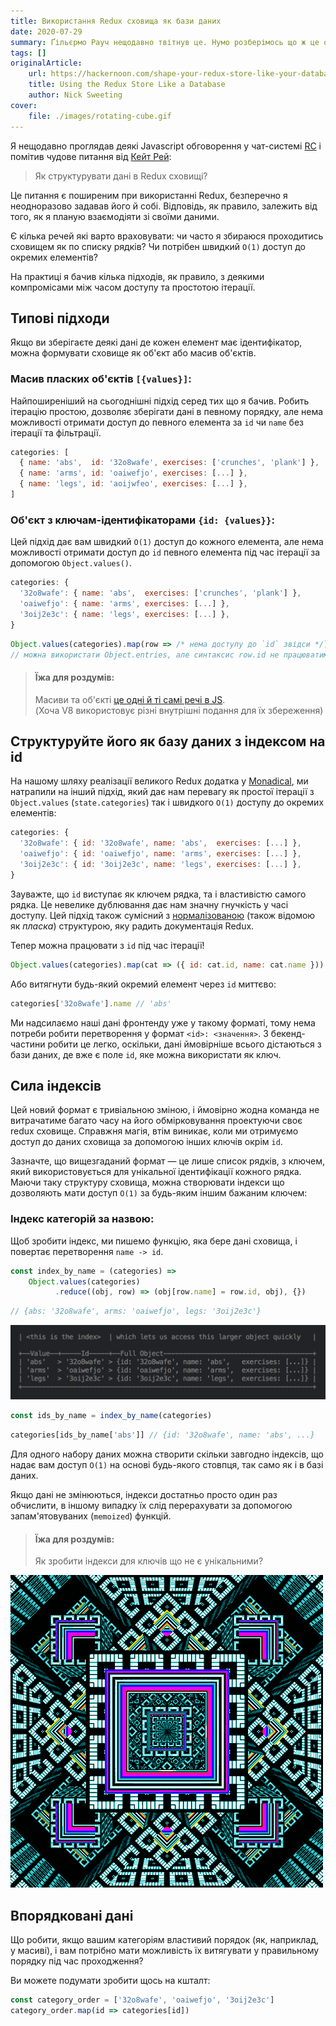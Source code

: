 ```yaml
---
title: Використання Redux сховища як бази даних
date: 2020-07-29
summary: Ґільєрмо Рауч нещодавно твітнув це. Нумо розберімось що ж це означає
tags: []
originalArticle:
    url: https://hackernoon.com/shape-your-redux-store-like-your-database-98faa4754fd5
    title: Using the Redux Store Like a Database
    author: Nick Sweeting
cover:
    file: ./images/rotating-cube.gif
---
```

Я нещодавно проглядав деякі Javascript обговорення у чат-системі [RC](https://recurse.com/) і помітив чудове питання від [Кейт Рей](https://twitter.com/kraykray):

> Як структурувати дані в Redux сховищі?

Це питання є поширеним при використанні Redux, безперечно я неодноразово задавав його й собі. Відповідь, як правило, залежить від того, як я планую взаємодіяти зі своїми даними.

Є кілька речей які варто враховувати: чи часто я збираюся проходитись сховищем як по списку рядків? Чи потрібен швидкий `O(1)` доступ до окремих елементів?

На практиці я бачив кілька підходів, як правило, з деякими компромісами між часом доступу та простотою ітерації.

## Типові підходи

Якщо ви зберігаєте деякі дані де кожен елемент має ідентифікатор, можна формувати сховище як об'єкт або масив об'єктів.

### Масив пласких об'єктів `[{values}]`:

Найпоширеніший на сьогоднішні підхід серед тих що я бачив. Робить ітерацію простою, дозволяє зберігати дані в певному порядку, але нема можливості отримати доступ до певного елемента за `id` чи `name` без ітерації та фільтрації.

```js
categories: [
  { name: 'abs',  id: '32o8wafe', exercises: ['crunches', 'plank'] },
  { name: 'arms', id: 'oaiwefjo', exercises: [...] },
  { name: 'legs', id: 'aoijwfeo', exercises: [...] },
]
```

### Об'єкт з ключам-ідентифікаторами `{id: {values}}`:

Цей підхід дає вам швидкий `O(1)` доступ до кожного елемента, але нема можливості отримати доступ до `id` певного елемента під час ітерації за допомогою `Object.values()`.

```js
categories: {
  '32o8wafe': { name: 'abs',  exercises: ['crunches', 'plank'] },
  'oaiwefjo': { name: 'arms', exercises: [...] },
  '3oij2e3c': { name: 'legs', exercises: [...] },
}
```

```js
Object.values(categories).map(row => /* нема доступу до `id` звідси */)
// можна використати Object.entries, але синтаксис row.id не працюватиме
```

> #### Їжа для роздумів:
> Масиви та об'єкті [це одні й ті самі речі в JS](https://developer.mozilla.org/en-US/docs/Web/JavaScript/Reference/Global_Objects/Array#Description).  
> (Хоча V8 використовує різні внутрішні подання для їх збереження)


## Структуруйте його як базу даних з індексом на id

На нашому шляху реалізації великого Redux додатка у [Monadical](https://monadical.com/), ми натрапили на інший підхід, який дає нам перевагу як простої ітерації з `Object.values` (`state.categories`) так і швидкого `O(1)` доступу до окремих елементів:

```js
categories: {
  '32o8wafe': { id: '32o8wafe', name: 'abs',  exercises: [...] },
  'oaiwefjo': { id: 'oaiwefjo', name: 'arms', exercises: [...] },
  '3oij2e3c': { id: '3oij2e3c', name: 'legs', exercises: [...] },
}
```

Зауважте, що `id` виступає як ключем рядка, та і властивістю самого рядка. Це невелике дублювання дає нам значну гнучкість у часі доступу. Цей підхід також сумісний з [нормалізованою](http://redux.js.org/docs/recipes/reducers/NormalizingStateShape.html) (також відомою як *пласка*) структурою, яку радить документація Redux.

Тепер можна працювати з `id` під час ітерації!

```js
Object.values(categories).map(cat => ({ id: cat.id, name: cat.name }))
```

Або витягнути будь-який окремий елемент через `id` миттєво:

```js
categories['32o8wafe'].name // 'abs'
```

Ми надсилаємо наші дані фронтенду уже у такому форматі, тому нема потреби робити перетворення у формат `<id>: <значення>`. З бекенд-частини робити це легко, оскільки, дані ймовірніше всього дістаються з бази даних, де вже є поле `id`, яке можна використати як ключ.

## Сила індексів

Цей новий формат є тривіальною зміною, і ймовірно жодна команда не витрачатиме багато часу на його обмірковування проектуючи своє redux сховище. Справжня магія, втім виникає, коли ми отримуємо доступ до даних сховища за допомогою інших ключів окрім `id`.

Зазначте, що вищезгаданий формат — це лише список рядків, з ключем, який використовується для унікальної ідентифікації кожного рядка. Маючи таку структуру сховища, можна створювати індекси що дозволяють мати доступ `O(1)` за будь-яким іншим бажаним ключем:

### Індекс категорій за назвою:

Щоб зробити індекс, ми пишемо функцію, яка бере дані сховища, і повертає перетворення `name -> id`.

```js
const index_by_name = (categories) =>
    Object.values(categories)
          .reduce((obj, row) => (obj[row.name] = row.id, obj), {})
```

```js
// {abs: '32o8wafe', arms: 'oaiwefjo', legs: '3oij2e3c'}
```

![index by name](./images/index_by_name.png)

```js
const ids_by_name = index_by_name(categories)
```

```js
categories[ids_by_name['abs']] // {id: '32o8wafe', name: 'abs', ...}
```

Для одного набору даних можна створити скільки завгодно індексів, що надає вам доступ `O(1)` на основі будь-якого стовпця, так само як і в базі даних.

Якщо дані не змінюються, індекси достатньо просто один раз обчислити, в іншому випадку їх слід перерахувати за допомогою запам'ятовуваних (`memoized`) функцій.

> #### Їжа для роздумів:
> Як зробити індекси для ключів що не є унікальними?

![потрійне кубічне фото для відпочинку очей](./images/trippy_photo_break.gif)

## Впорядковані дані

Що робити, якщо вашим категоріям властивий порядок (як, наприклад, у масиві), і вам потрібно мати можливість їх витягувати у правильному порядку під час проходження?

Ви можете подумати зробити щось на кшталт:

```js
const category_order = ['32o8wafe', 'oaiwefjo', '3oij2e3c']
category_order.map(id => categories[id])
```
